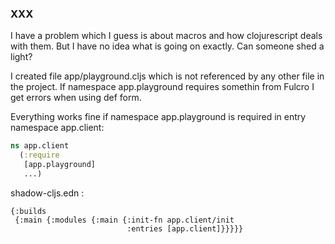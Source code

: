 ### XXX

I have a problem which I guess is about macros and how clojurescript deals with them. But I have no idea what is going on exactly. Can someone shed a light?

I created file app/playground.cljs which is not referenced by any other file in the project. If namespace app.playground requires somethin from Fulcro I get errors when using def form.

Everything works fine if namespace app.playground is required in entry
namespace app.client:

```clojure
ns app.client
  (:require
   [app.playground]
   ...)
```

shadow-cljs.edn :

```
{:builds
 {:main {:modules {:main {:init-fn app.client/init
                          :entries [app.client]}}}}}
```

